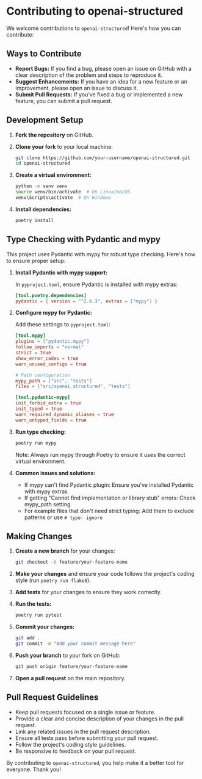 # Contributing to openai-structured

We welcome contributions to `openai-structured`! Here's how you can contribute:

## Ways to Contribute

* **Report Bugs:** If you find a bug, please open an issue on GitHub with a clear description of the problem and steps to reproduce it.
* **Suggest Enhancements:** If you have an idea for a new feature or an improvement, please open an issue to discuss it.
* **Submit Pull Requests:** If you've fixed a bug or implemented a new feature, you can submit a pull request.

## Development Setup

1. **Fork the repository** on GitHub.
2. **Clone your fork** to your local machine:

   ```bash
   git clone https://github.com/your-username/openai-structured.git
   cd openai-structured
   ```

3. **Create a virtual environment:**

   ```bash
   python -m venv venv
   source venv/bin/activate  # On Linux/macOS
   venv\Scripts\activate  # On Windows
   ```

4. **Install dependencies:**

   ```bash
   poetry install
   ```

## Type Checking with Pydantic and mypy

This project uses Pydantic with mypy for robust type checking. Here's how to ensure proper setup:

1. **Install Pydantic with mypy support:**

   In `pyproject.toml`, ensure Pydantic is installed with mypy extras:

   ```toml
   [tool.poetry.dependencies]
   pydantic = { version = "^2.6.3", extras = ["mypy"] }
   ```

2. **Configure mypy for Pydantic:**

   Add these settings to `pyproject.toml`:

   ```toml
   [tool.mypy]
   plugins = ["pydantic.mypy"]
   follow_imports = "normal"
   strict = true
   show_error_codes = true
   warn_unused_configs = true

   # Path configuration
   mypy_path = ["src", "tests"]
   files = ["src/openai_structured", "tests"]

   [tool.pydantic-mypy]
   init_forbid_extra = true
   init_typed = true
   warn_required_dynamic_aliases = true
   warn_untyped_fields = true
   ```

3. **Run type checking:**

   ```bash
   poetry run mypy
   ```

   Note: Always run mypy through Poetry to ensure it uses the correct virtual environment.

4. **Common issues and solutions:**
   * If mypy can't find Pydantic plugin: Ensure you've installed Pydantic with mypy extras
   * If getting "Cannot find implementation or library stub" errors: Check mypy_path setting
   * For example files that don't need strict typing: Add them to exclude patterns or use `# type: ignore`

## Making Changes

1. **Create a new branch** for your changes:

   ```bash
   git checkout -b feature/your-feature-name
   ```

2. **Make your changes** and ensure your code follows the project's coding style (run `poetry run flake8`).
3. **Add tests** for your changes to ensure they work correctly.
4. **Run the tests:**

   ```bash
   poetry run pytest
   ```

5. **Commit your changes:**

   ```bash
   git add .
   git commit -m "Add your commit message here"
   ```

6. **Push your branch** to your fork on GitHub:

   ```bash
   git push origin feature/your-feature-name
   ```

7. **Open a pull request** on the main repository.

## Pull Request Guidelines

* Keep pull requests focused on a single issue or feature.
* Provide a clear and concise description of your changes in the pull request.
* Link any related issues in the pull request description.
* Ensure all tests pass before submitting your pull request.
* Follow the project's coding style guidelines.
* Be responsive to feedback on your pull request.

By contributing to `openai-structured`, you help make it a better tool for everyone. Thank you!
